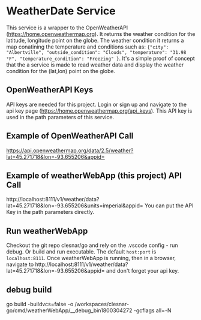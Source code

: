 # WeatherDate Service
This service is a wrapper to the OpenWeatherAPI (https://home.openweathermap.org). It returns the weather condition for the latitude, longitude point on the globe. The weather condition it returns a map conatining the temperature and conditions such as: `{"city": "Albertville", "outside_condition": "Clouds", "temperature": "31.98 °F", "temperature_condition": "Freezing" }`. It's a simple proof of concept that the a service is made to read weather data and display the weather condition for the (lat,lon) point on the globe.

## OpenWeatherAPI Keys 
API keys are needed for this project. Login or sign up and navigate to the api key page (https://home.openweathermap.org/api_keys). This API key is used in the path parameters of this service. 

## Example of OpenWeatherAPI Call
https://api.openweathermap.org/data/2.5/weather?lat=45.271718&lon=-93.655206&appid=<apiKey>

## Example of weatherWebApp (this project) API Call
http://localhost:8111/v1/weather/data?lat=45.271718&lon=-93.655206&units=imperial&appid=<apiKey>
You can put the API Key in the path parameters directly.

## Run weatherWebApp
Checkout the git repo clesnar/go and rely on the .vscode config - run debug. Or build and run executable.
The default `host:port` is `localhost:8111`.
Once weatherWebApp is running, then in a browser, navigate to http://localhost:8111/v1/weather/data?lat=45.271718&lon=-93.655206&appid=<apikey> and don't forget your api key.

## debug build
go build -buildvcs=false -o /workspaces/clesnar-go/cmd/weatherWebApp/__debug_bin1800304272 -gcflags all=-N